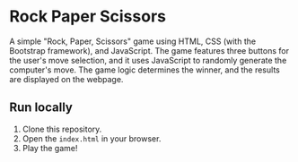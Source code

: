 # Rock Paper Scissors

A simple "Rock, Paper, Scissors" game using HTML, CSS (with the Bootstrap framework), and JavaScript. The game features three buttons for the user's move selection, and it uses JavaScript to randomly generate the computer's move. The game logic determines the winner, and the results are displayed on the webpage. 

## Run locally

1. Clone this repository.
2. Open the `index.html` in your browser.
3. Play the game!